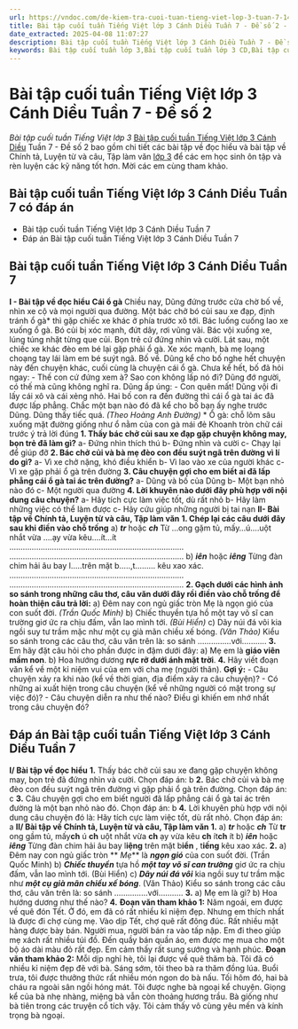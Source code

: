```yaml
---
url: https://vndoc.com/de-kiem-tra-cuoi-tuan-tieng-viet-lop-3-tuan-7-148988
title: Bài tập cuối tuần Tiếng Việt lớp 3 Cánh Diều Tuần 7 - Đề số 2 - Bài tập cuối tuần Tiếng Việt lớp 3 - VnDoc.com
date_extracted: 2025-04-08 11:07:27
description: Bài tập cuối tuần Tiếng Việt lớp 3 Cánh Diều Tuần 7 - Đề số 2 cho các em học sinh ôn tập, rèn luyện củng cố kiến thức lớp 3. Mời thầy cô và các em học sinh tham khảo.
keywords: Bài tập cuối tuần lớp 3,Bài tập cuối tuần lớp 3 CD,Bài tập cuối tuần Tiếng Việt lớp 3 Cánh Diều,Đề kiểm tra cuối tuần Tiếng Việt lớp 3 Tuần 7,bài tập cuối tuần môn Tiếng Việt lớp 3,Bài tập tuần 7 môn Tiếng Việt lớp 3,ôn tập tiếng việt lớp 3,giải bài tập tiếng việt lớp 3,bài tập tiếng việt lớp 3,phiếu bài tập cuối tuần lớp 3,phiếu bài tập cuối tuần lớp 3 môn Tiếng Việt,Bài tập cuối tuần Tiếng Việt lớp 3 Cánh Diều Tuần 7
---
```


# Bài tập cuối tuần Tiếng Việt lớp 3 Cánh Diều Tuần 7 - Đề số 2
 _Bài tập cuối tuần Tiếng Việt lớp 3_
[Bài tập cuối tuần Tiếng Việt lớp 3 Cánh Diều](<https://vndoc.com/bai-tap-cuoi-tuan-lop-3-mon-tieng-viet-canh-dieu>) Tuần 7 - Đề số 2 bao gồm chi tiết các bài tập về đọc hiểu và bài tập về Chính tả, Luyện từ và câu, Tập làm văn [lớp 3](<https://vndoc.com/tai-lieu-hoc-tap-lop3>) để các em học sinh ôn tập và rèn luyện các kỹ năng tốt hơn. Mời các em cùng tham khảo.
## Bài tập cuối tuần Tiếng Việt lớp 3 Cánh Diều Tuần 7 có đáp án
  * Bài tập cuối tuần Tiếng Việt lớp 3 Cánh Diều Tuần 7
  * Đáp án Bài tập cuối tuần Tiếng Việt lớp 3 Cánh Diều Tuần 7

## **Bài tập cuối tuần Tiếng Việt lớp 3 Cánh Diều Tuần 7**
**I - Bài tập về đọc hiểu**
**Cái ổ gà**
Chiều nay, Dũng đứng trước cửa chờ bố về, nhìn xe cộ và mọi người qua đường. Một bác chở bó củi sau xe đạp, định tránh ổ gà\* thì gặp chiếc xe khác ở phía trước xô tới. Bác luống cuống lao xe xuống ổ gà. Bó củi bị xóc mạnh, đứt dây, rơi vũng vãi. Bác vội xuống xe, lúng túng nhặt từng que củi. Bọn trẻ cứ đứng nhìn và cười.
Lát sau, một chiếc xe khác đèo em bé lại gặp phải ổ gà. Xe xóc mạnh, bà mẹ loạng choạng tay lái làm em bé suýt ngã.
Bố về. Dũng kể cho bố nghe hết chuyện này đến chuyện khác, cuối cùng là chuyện cái ổ gà. Chưa kể hết, bố đã hỏi ngay:
\- Thế con cứ đứng xem à? Sao con không lấp nó đi?
Dũng đớ người, có thế mà cũng không nghĩ ra. Dũng ấp úng:
\- Con quên mất\!
Dũng vội đi lấy cái xô và cái xẻng nhỏ. Hai bố con ra đến đường thì cái ổ gà tai ác đã được lấp phẳng. Chắc một bạn nào đó đã kể cho bố bạn ấy nghe trước Dũng. Dũng thấy tiếc quá.
_\(Theo Hoàng Anh Đường\)_
\* Ổ gà: chỗ lõm sâu xuống mặt đường giống như ổ nằm của con gà mái đẻ
Khoanh tròn chữ cái trước ý trả lời đúng
**1\. Thấy bác chở củi sau xe đạp gặp chuyện không may, bọn trẻ đã làm gì?**
a- Đứng nhìn thích thú
b- Đứng nhìn và cười
c- Chạy lại để giúp đỡ
**2\. Bác chở củi và bà mẹ đèo con đều suýt ngã trên đường vì lí do gì?**
a- Vì xe chở nặng, khó điều khiển
b- Vì lao vào xe của người khác
c- Vì xe gặp phải ổ gà trên đường
**3\. Câu chuyện gợi cho em biết ai đã lấp phẳng cái ổ gà tai ác trên đường?**
a- Dũng và bố của Dũng
b- Một bạn nhỏ nào đó
c- Một người qua đường
**4\. Lời khuyên nào dưới đây phù hợp với nội dung câu chuyện?**
a- Hãy tích cực làm việc tốt, dù rất nhỏ
b- Hãy làm những việc có thể làm được
c- Hãy cứu giúp những người bị tai nạn
**II- Bài tập về Chính tả, Luyện từ và câu, Tập làm văn**
**1\. Chép lại các câu dưới đây sau khi điền vào chỗ trống**
a\) **_tr_** hoặc **_ch_**
Từ …ong gặm tủ, mấy…ú….uột nhắt vừa ….ạy vừa kêu….ít…ít
……………………………………………………………………
……………………………………………………………………
b\) **_iên_** hoặc **_iêng_**
Từng đàn chim hải âu bay l…..trên mặt b…..,t……… kêu xao xác.
……………………………………………………………………
……………………………………………………………………
**2\. Gạch dưới các hình ảnh so sánh trong những câu thơ, câu văn dưới đây rồi điền vào chỗ trống để hoàn thiện câu trả lời:**
a\)
Đêm nay con ngủ giấc tròn
Mẹ là ngọn gió của con suốt đời.
_\(Trần Quốc Minh\)_
b\) Chiếc thuyền tựa hồ một tay võ sĩ can trường giơ ức ra chịu đấm, vẫn lao mình tới.
_\(Bùi Hiển\)_
c\) Dãy núi đá vôi kia ngồi suy tư trầm mặc như một cụ già mãn chiều xế bóng.
_\(Văn Thảo\)_
Kiểu so sánh trong các câu thơ, câu văn trên là: so sánh ……………với………..
**3.** Em hãy đặt câu hỏi cho phần được in đậm dưới đây:
a\) Mẹ em là **giáo viên mầm non**.
b\) Hoa hướng dương **rực rỡ dưới ánh mặt trời**.
**4.** Hãy viết đoạn văn kể về một kỉ niệm vui của em với cha mẹ \(người thân\).
**Gợi ý:**
\- Câu chuyện xảy ra khi nào \(kể về thời gian, địa điểm xảy ra câu chuyện\)?
\- Có những ai xuất hiện trong câu chuyện \(kể về những người có mặt trong sự việc đó\)?
\- Câu chuyện diễn ra như thế nào? Điều gì khiến em nhớ nhất trong câu chuyện đó?
## **Đáp án Bài tập cuối tuần Tiếng Việt lớp 3 Cánh Diều Tuần 7**
**I/ Bài tập về đọc hiểu**
**1.** Thấy bác chở củi sau xe đang gặp chuyện không may, bọn trẻ đã đứng nhìn và cười.
Chọn đáp án: b
**2.** Bác chở củi và bà mẹ đèo con đều suýt ngã trên đường vì gặp phải ổ gà trên đường.
Chọn đáp án: c
**3.** Câu chuyện gợi cho em biết người đã lấp phẳng cái ổ gà tai ác trên đường là một bạn nhỏ nào đó.
Chọn đáp án: b
**4.** Lời khuyên phù hợp với nội dung câu chuyện đó là: Hãy tích cực làm việc tốt, dù rất nhỏ.
Chọn đáp án: a
**II/ Bài tập về Chính tả, Luyện từ và câu, Tập làm văn**
**1.**
a\) _**tr**_ hoặc _**ch**_
Từ **tr** ong gầm tủ, mấy**ch** ú **ch** uột nhắt vừa **ch** ạy vừa kêu **ch** ít**ch** ít
b\) _**iên**_ hoặc _**iêng**_
Từng đàn chim hải âu bay l**iệng** trên mặt b**iển** , t**iếng** kêu xao xác.
**2.**
a\)
Đêm nay con ngủ giấc tròn
** _Mẹ_** là **_ngọn gió_** của con suốt đời.
\(Trần Quốc Minh\)
b\) **_Chiếc thuyền_** tựa hồ **_một tay võ sĩ can trường_** giơ ức ra chịu đấm, vẫn lao mình tới.
\(Bùi Hiển\)
c\) **_Dãy núi đá vôi_** kia ngồi suy tư trầm mặc như **_một cụ già mãn chiều xế bóng_**.
\(Văn Thảo\)
Kiểu so sánh trong các câu thơ, câu văn trên là: so sánh ……………với………..
**3.**
a\) Mẹ em là gì?
b\) Hoa hướng dương như thế nào?
**4.**
**Đoạn văn tham khảo 1:**
Năm ngoái, em được về quê đón Tết. Ở đó, em đã có rất nhiều kỉ niệm đẹp. Nhưng em thích nhất là được đi chợ cùng mẹ. Vào dịp Tết, chợ quê rất đông đúc. Rất nhiều mặt hàng được bày bán. Người mua, người bán ra vào tấp nập. Em đi theo giúp mẹ xách rất nhiều túi đồ. Đến quầy bán quần áo, em được mẹ mua cho một bộ áo dài màu đỏ rất đẹp. Em cảm thấy rất sung sướng và hạnh phúc.
**Đoạn văn tham khảo 2:**
Mỗi dịp nghỉ hè, tôi lại được về quê thăm bà. Tôi đã có nhiều kỉ niệm đẹp đẽ với bà. Sáng sớm, tôi theo bà ra thăm đồng lúa. Buổi trưa, tôi được thưởng thức rất nhiều món ngon do bà nấu. Tối hôm đó, hai bà cháu ra ngoài sân ngồi hóng mát. Tôi được nghe bà ngoại kể chuyện. Giọng kể của bà nhẹ nhàng, miệng bà vẫn còn thoảng hương trầu. Bà giống như bà tiên trong các truyện cổ tích vậy. Tôi cảm thấy vô cùng yêu mến và kính trọng bà ngoại.
